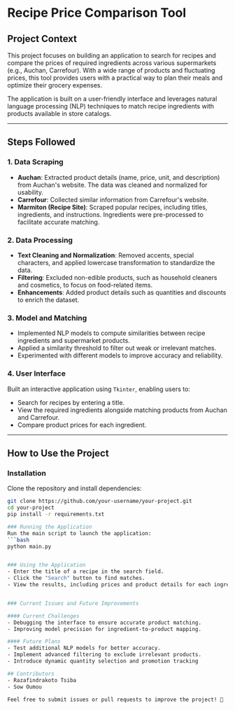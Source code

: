 # Recipe Price Comparison Tool

## Project Context
This project focuses on building an application to search for recipes and compare the prices of required ingredients across various supermarkets (e.g., Auchan, Carrefour). With a wide range of products and fluctuating prices, this tool provides users with a practical way to plan their meals and optimize their grocery expenses.

The application is built on a user-friendly interface and leverages natural language processing (NLP) techniques to match recipe ingredients with products available in store catalogs.

---

## Steps Followed

### 1. Data Scraping
- **Auchan**: Extracted product details (name, price, unit, and description) from Auchan's website. The data was cleaned and normalized for usability.
- **Carrefour**: Collected similar information from Carrefour's website.
- **Marmiton (Recipe Site)**: Scraped popular recipes, including titles, ingredients, and instructions. Ingredients were pre-processed to facilitate accurate matching.

### 2. Data Processing
- **Text Cleaning and Normalization**: Removed accents, special characters, and applied lowercase transformation to standardize the data.
- **Filtering**: Excluded non-edible products, such as household cleaners and cosmetics, to focus on food-related items.
- **Enhancements**: Added product details such as quantities and discounts to enrich the dataset.

### 3. Model and Matching
- Implemented NLP models to compute similarities between recipe ingredients and supermarket products.
- Applied a similarity threshold to filter out weak or irrelevant matches.
- Experimented with different models to improve accuracy and reliability.

### 4. User Interface
Built an interactive application using `Tkinter`, enabling users to:
- Search for recipes by entering a title.
- View the required ingredients alongside matching products from Auchan and Carrefour.
- Compare product prices for each ingredient.

---

## How to Use the Project

### Installation
Clone the repository and install dependencies:
```bash
git clone https://github.com/your-username/your-project.git
cd your-project
pip install -r requirements.txt

### Running the Application
Run the main script to launch the application:
```bash
python main.py


### Using the Application
- Enter the title of a recipe in the search field.
- Click the "Search" button to find matches.
- View the results, including prices and product details for each ingredient.


### Current Issues and Future Improvements

#### Current Challenges
- Debugging the interface to ensure accurate product matching.
- Improving model precision for ingredient-to-product mapping.

#### Future Plans
- Test additional NLP models for better accuracy.
- Implement advanced filtering to exclude irrelevant products.
- Introduce dynamic quantity selection and promotion tracking

## Contributors
- Razafindrakoto Tsiba
- Sow Oumou

Feel free to submit issues or pull requests to improve the project! 🚀
